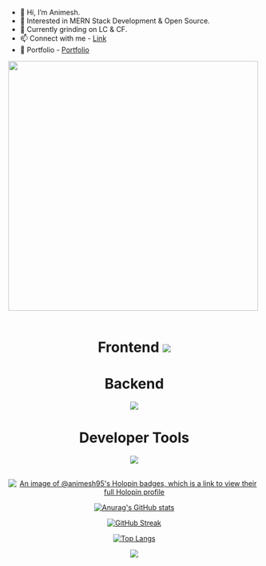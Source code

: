  - 👋 Hi, I’m Animesh.
 - 👀 Interested in MERN Stack Development & Open Source.
 - 🌱 Currently grinding on LC & CF.
 - 📫 Connect with me - <a href="https://linktr.ee/animesh_56" target="_blank">Link</a>
 - 🌱 Portfolio -   <a href="https://portfolio-gray-pi-82.vercel.app/" target="_blank">Portfolio</a>

<img src="https://user-images.githubusercontent.com/74038190/212749447-bfb7e725-6987-49d9-ae85-2015e3e7cc41.gif" width="500">
<br><br>

<div align="center">
  <h1>Frontend
  <a href="https://skillicons.dev">
    <img src="https://skillicons.dev/icons?i=react,js,vite,css,html,bootstrap,tailwind" />
  </a>
   </h1>
</div>

<div align="center">
  <h1>Backend</h1>
  <a href="https://skillicons.dev">
    <img src="https://skillicons.dev/icons?i=nodejs,express,mongodb,sql" />
  </a>
</div>

<div align="center">
  <h1>Developer Tools</h1>
  <a href="https://skillicons.dev">
    <img src="https://skillicons.dev/icons?i=git,github,postman,vscode" />
  </a>
</div>

<br>

<div align="center">

  [![An image of @animesh95's Holopin badges, which is a link to view their full Holopin profile](https://holopin.me/animesh95)](https://holopin.io/@animesh95)
  
  [![Anurag's GitHub stats](https://github-readme-stats.vercel.app/api?username=animesh156&show_icons=true&theme=radical)](https://github.com/anuraghazra/github-readme-stats)
  
  [![GitHub Streak](https://streak-stats.demolab.com/?user=animesh156)](https://git.io/streak-stats)
  
  [![Top Langs](https://github-readme-stats.vercel.app/api/top-langs/?username=animesh156&layout=donut-vertical&theme=dracula)](https://github.com/anuraghazra/github-readme-stats)
  
  ![](https://komarev.com/ghpvc/?username=animesh156&color=ff69b4)

</div>
